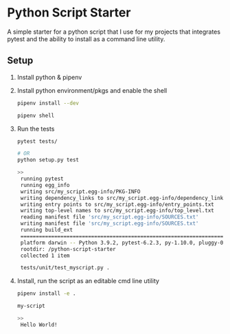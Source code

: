 # Python Script Starter

A simple starter for a python script that I use for my projects that integrates pytest and the ability to install as a command line utility.

## Setup

1. Install python & pipenv

2. Install python environment/pkgs and enable the shell

   ```bash
   pipenv install --dev

   pipenv shell
   ```

3. Run the tests

   ```bash
   pytest tests/

   # OR
   python setup.py test

   >>
    running pytest
    running egg_info
    writing src/my_script.egg-info/PKG-INFO
    writing dependency_links to src/my_script.egg-info/dependency_links.txt
    writing entry points to src/my_script.egg-info/entry_points.txt
    writing top-level names to src/my_script.egg-info/top_level.txt
    reading manifest file 'src/my_script.egg-info/SOURCES.txt'
    writing manifest file 'src/my_script.egg-info/SOURCES.txt'
    running build_ext
    ================================================================================================= test session starts =================================================================================================
    platform darwin -- Python 3.9.2, pytest-6.2.3, py-1.10.0, pluggy-0.13.1
    rootdir: /python-script-starter
    collected 1 item

    tests/unit/test_myscript.py .
   ```

4. Install, run the script as an editable cmd line utility

   ```bash
   pipenv install -e .

   my-script

   >>
    Hello World!
   ```
